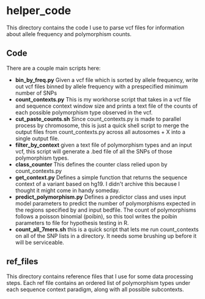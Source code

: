 # helper_code

This directory contains the code I use to parse vcf files for information about allele frequency and polymorphism counts.

## Code

There are a couple main scripts here:

 - **bin_by_freq.py** Given a vcf file which is sorted by allele frequency, write out vcf files binned by allele frequency with a prespecified minimum number of SNPs
 - **count_contexts.py** This is my workhorse script that takes in a vcf file and sequence context window size and prints a text file of the counts of each possible polymorphism type observed in the vcf.  
 - **cut_paste_counts.sh** Since count_contexts.py is made to parallel process by chromosome, this is just a quick shell script to merge the output files from count_contexts.py across all autosomes + X into a single output file.
 - **filter_by_context** given a text file of polymorphism types and an input vcf, this script will generate a .bed file of all the SNPs of those polymorphism types.
 - **class_counter** This defines the counter class relied upon by count_contexts.py
 - **get_context.py** Defines a simple function that returns the sequence context of a variant based on hg19.  I didn't archive this because I thought it might come in handy someday.
 - **predict_polymorphism.py** Defines a predictor class and uses input model parameters to predict the number of polymorphisms expected in the regions specified by and input bedfile. The count of polymorphisms follows a poisson binomial (poibin), so this tool writes the poibin parameters to file for hypothesis testing in R.
 - **count_all_7mers.sh** this is a quick script that lets me run count_contexts on all of the SNP lists in a directory.  It needs some brushing up before it will be serviceable.

## ref_files

This directory contains reference files that I use for some data processing steps.  Each ref file contains an ordered list of polymorphism types under each sequence context paradigm, along with all possible subcontexts.
